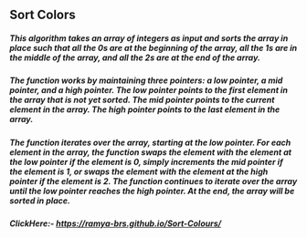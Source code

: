 ## Sort Colors
##### This algorithm takes an array of integers as input and sorts the array in place such that all the 0s are at the beginning of the array, all the 1s are in the middle of the array, and all the 2s are at the end of the array.

##### The function works by maintaining three pointers: a low pointer, a mid pointer, and a high pointer. The low pointer points to the first element in the array that is not yet sorted. The mid pointer points to the current element in the array. The high pointer points to the last element in the array.

##### The function iterates over the array, starting at the low pointer. For each element in the array, the function swaps the element with the element at the low pointer if the element is 0, simply increments the mid pointer if the element is 1, or swaps the element with the element at the high pointer if the element is 2. The function continues to iterate over the array until the low pointer reaches the high pointer. At the end, the array will be sorted in place.

##### ClickHere:- https://ramya-brs.github.io/Sort-Colours/
